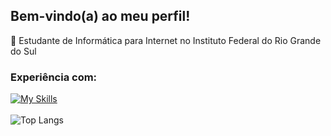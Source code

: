 ## Bem-vindo(a) ao meu perfil!
📲 Estudante de Informática para Internet no Instituto Federal do Rio Grande do Sul
<br>
### Experiência com:
[![My Skills](https://skillicons.dev/icons?i=html,css,js)](https://skillicons.dev)
<br>
<br>
![Top Langs](https://github-readme-stats.vercel.app/api/top-langs/?username=juanmadeira&layout=compact&theme=tokyonight&hide_border=true)
